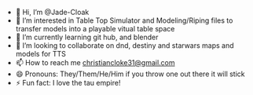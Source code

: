- 👋 Hi, I’m @Jade-Cloak
- 👀 I’m interested in Table Top Simulator and Modeling/Riping files to transfer models into a playable vitual table space
- 🌱 I’m currently learning git hub, and blender
- 💞️ I’m looking to collaborate on dnd, destiny and starwars maps and models for TTS
- 📫 How to reach me christiancloke31@gmail.com
- 😄 Pronouns: They/Them/He/Him if you throw one out there it will stick
- ⚡ Fun fact: I love the tau empire!

<!---
Jade-Cloak/Jade-Cloak is a ✨ special ✨ repository because its `README.md` (this file) appears on your GitHub profile.
You can click the Preview link to take a look at your changes.
--->
